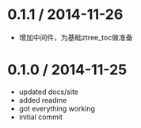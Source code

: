 

0.1.1 / 2014-11-26
==================

  * 增加中间件，为基础ztree_toc做准备


0.1.0 / 2014-11-25
==================

  * updated docs/site
  * added readme
  * got everything working
  * initial commit
  
 